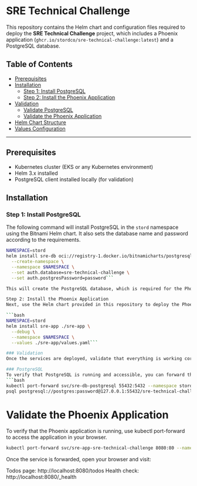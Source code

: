 # SRE Technical Challenge

This repository contains the Helm chart and configuration files required to deploy the **SRE Technical Challenge** project, which includes a Phoenix application (`ghcr.io/stordco/sre-technical-challenge:latest`) and a PostgreSQL database.

## Table of Contents
- [Prerequisites](#prerequisites)
- [Installation](#installation)
  - [Step 1: Install PostgreSQL](#step-1-install-postgresql)
  - [Step 2: Install the Phoenix Application](#step-2-install-the-phoenix-application)
- [Validation](#validation)
  - [Validate PostgreSQL](#validate-postgresql)
  - [Validate the Phoenix Application](#validate-the-phoenix-application)
- [Helm Chart Structure](#helm-chart-structure)
- [Values Configuration](#values-configuration)

---

## Prerequisites

- Kubernetes cluster (EKS or any Kubernetes environment)
- Helm 3.x installed
- PostgreSQL client installed locally (for validation)

## Installation

### Step 1: Install PostgreSQL

The following command will install PostgreSQL in the `stord` namespace using the Bitnami Helm chart. It also sets the database name and password according to the requirements.

```bash
NAMESPACE=stord
helm install sre-db oci://registry-1.docker.io/bitnamicharts/postgresql \
  --create-namespace \
  --namespace $NAMESPACE \
  --set auth.database=sre-technical-challenge \
  --set auth.postgresPassword=password```

This will create the PostgreSQL database, which is required for the Phoenix application.

Step 2: Install the Phoenix Application
Next, use the Helm chart provided in this repository to deploy the Phoenix application. The values in values.yaml are already configured to connect to the PostgreSQL database.

```bash
NAMESPACE=stord
helm install sre-app ./sre-app \
  --debug \
  --namespace $NAMESPACE \
  --values ./sre-app/values.yaml```

### Validation
Once the services are deployed, validate that everything is working correctly by following these steps.

### PostgreSQL
To verify that PostgreSQL is running and accessible, you can forward the PostgreSQL port and connect using the psql command.
```bash
kubectl port-forward svc/sre-db-postgresql 55432:5432 --namespace stord
psql postgresql://postgres:password@127.0.0.1:55432/sre-technical-challenge
```

# Validate the Phoenix Application
To verify that the Phoenix application is running, use kubectl port-forward to access the application in your browser.
```bash 
kubectl port-forward svc/sre-app-sre-technical-challenge 8080:80 --namespace stord
```
Once the service is forwarded, open your browser and visit:

Todos page: http://localhost:8080/todos
Health check: http://localhost:8080/_health
